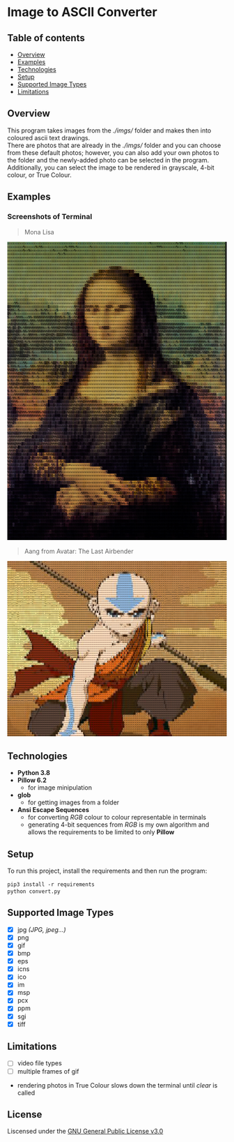# Image to ASCII Converter

## Table of contents
* [Overview](#overview)
* [Examples](#examples)
* [Technologies](#technologies)
* [Setup](#setup)
* [Supported Image Types](#supported-image-types)
* [Limitations](#limitations)

## Overview
This program takes images from the *./imgs/* folder and makes then into coloured ascii text drawings.  
There are photos that are already in the *./imgs/* folder and you can choose from these default photos; however, you can also add your own photos to the folder and the newly-added photo can be selected in the program. Additionally, you can select the image to be rendered in grayscale, 4-bit colour, or True Colour.

## Examples
### Screenshots of Terminal

  > Mona Lisa

![Screenshot](pictures/monaLisaAscii.png "A Masterpiece!")

  > Aang from Avatar: The Last Airbender

![Screenshot](pictures/aangAscii.png "The A stands for Ascii!")


## Technologies
- **Python 3.8**
- **Pillow 6.2**
  - for image minipulation
- **glob**
  - for getting images from a folder
- **Ansi Escape Sequences**
  - for converting *RGB* colour to colour representable in terminals
  - generating 4-bit sequences from *RGB* is my own algorithm and allows the requirements to be limited to only **Pillow**

## Setup
To run this project, install the requirements and then run the program:

    pip3 install -r requirements
    python convert.py

## Supported Image Types
- [x] jpg *(JPG, jpeg...)*
- [x] png
- [x] gif
- [x] bmp
- [x] eps
- [x] icns
- [x] ico
- [x] im
- [x] msp
- [x] pcx
- [x] ppm
- [x] sgi
- [x] tiff  

## Limitations
- [ ] video file types
- [ ] multiple frames of gif
- rendering photos in True Colour slows down the terminal until *clear* is called

## License
Liscensed under the [GNU General Public License v3.0](LICENSE)
